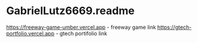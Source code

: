 # GabrielLutz6669.readme

https://freeway-game-umber.vercel.app - freeway game link
https://gtech-portfolio.vercel.app    - gtech portifolio link
